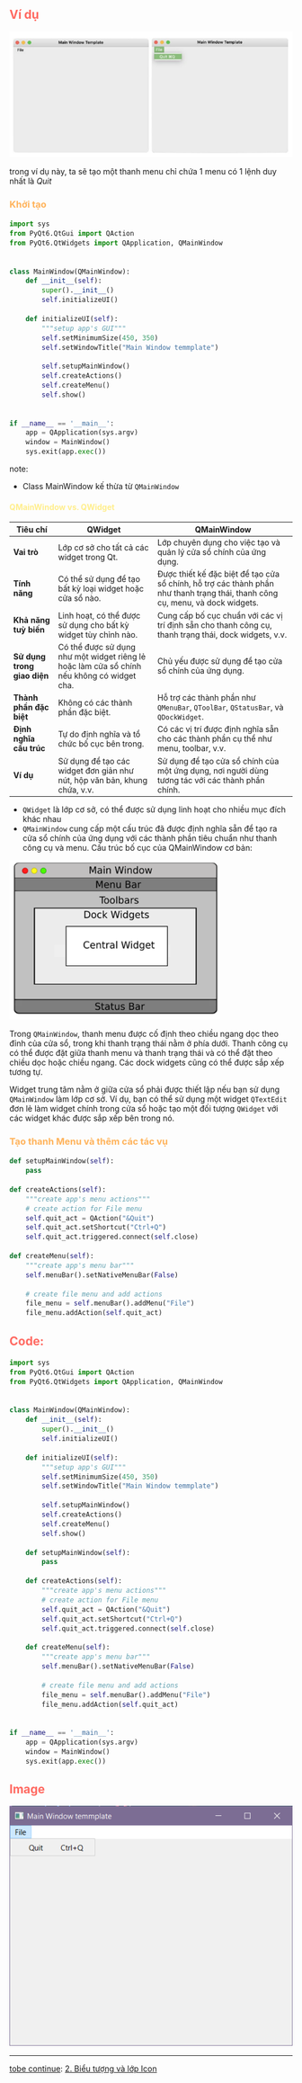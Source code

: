 ## <span style="color:rgb(255, 105, 97)">Ví dụ</span> 
![](https://github.com/sakanaowo/PyQt-and-application/blob/main/Image/Pasted%20image%2020240809170409.png?raw=true#center)

trong ví dụ này, ta sẽ tạo một thanh menu chỉ chứa 1 menu có 1 lệnh duy nhất là _Quit_

### <span style="color:rgb(255, 179, 91)">Khởi tạo</span> 
```python
import sys  
from PyQt6.QtGui import QAction  
from PyQt6.QtWidgets import QApplication, QMainWindow  
  
  
class MainWindow(QMainWindow):  
    def __init__(self):  
        super().__init__()  
        self.initializeUI()
        
    def initializeUI(self):  
	    """setup app's GUI"""  
	    self.setMinimumSize(450, 350)  
	    self.setWindowTitle("Main Window temmplate")  
	  
	    self.setupMainWindow()  
	    self.createActions()  
	    self.createMenu()  
	    self.show()

  
if __name__ == '__main__':  
    app = QApplication(sys.argv)  
    window = MainWindow()  
    sys.exit(app.exec())
```
note: 
- Class MainWindow kế thừa từ `QMainWindow`
#### <span style="color:rgb(255, 238, 140)">QMainWindow vs. QWidget</span> 

| **Tiêu chí**                | **QWidget**                                                                                | **QMainWindow**                                                                                                               |
| --------------------------- | ------------------------------------------------------------------------------------------ | ----------------------------------------------------------------------------------------------------------------------------- |
| **Vai trò**                 | Lớp cơ sở cho tất cả các widget trong Qt.                                                  | Lớp chuyên dụng cho việc tạo và quản lý cửa sổ chính của ứng dụng.                                                            |
| **Tính năng**               | Có thể sử dụng để tạo bất kỳ loại widget hoặc cửa sổ nào.                                  | Được thiết kế đặc biệt để tạo cửa sổ chính, hỗ trợ các thành phần như thanh trạng thái, thanh công cụ, menu, và dock widgets. |
| **Khả năng tuỳ biến**       | Linh hoạt, có thể được sử dụng cho bất kỳ widget tùy chỉnh nào.                            | Cung cấp bố cục chuẩn với các vị trí định sẵn cho thanh công cụ, thanh trạng thái, dock widgets, v.v.                         |
| **Sử dụng trong giao diện** | Có thể được sử dụng như một widget riêng lẻ hoặc làm cửa sổ chính nếu không có widget cha. | Chủ yếu được sử dụng để tạo cửa sổ chính của ứng dụng.                                                                        |
| **Thành phần đặc biệt**     | Không có các thành phần đặc biệt.                                                          | Hỗ trợ các thành phần như `QMenuBar`, `QToolBar`, `QStatusBar`, và `QDockWidget`.                                             |
| **Định nghĩa cấu trúc**     | Tự do định nghĩa và tổ chức bố cục bên trong.                                              | Có các vị trí được định nghĩa sẵn cho các thành phần cụ thể như menu, toolbar, v.v.                                           |
| **Ví dụ**                   | Sử dụng để tạo các widget đơn giản như nút, hộp văn bản, khung chứa, v.v.                  | Sử dụng để tạo cửa sổ chính của một ứng dụng, nơi người dùng tương tác với các thành phần chính.                              |

- `QWidget` là lớp cơ sở, có thể được sử dụng linh hoạt cho nhiều mục đích khác nhau 
- `QMainWindow` cung cấp một cấu trúc đã được định nghĩa sẵn để tạo ra cửa sổ chính của ứng dụng với các thành phần tiêu chuẩn như thanh công cụ và menu.
Cấu trúc bố cục của QMainWindow cơ bản:

![](https://github.com/sakanaowo/PyQt-and-application/blob/main/Image/Pasted%20image%2020240809172257.png?raw=true#center)


Trong `QMainWindow`, thanh menu được cố định theo chiều ngang dọc theo đỉnh của cửa sổ, trong khi thanh trạng thái nằm ở phía dưới. Thanh công cụ có thể được đặt giữa thanh menu và thanh trạng thái và có thể đặt theo chiều dọc hoặc chiều ngang. Các dock widgets cũng có thể được sắp xếp tương tự.

Widget trung tâm nằm ở giữa cửa sổ phải được thiết lập nếu bạn sử dụng `QMainWindow` làm lớp cơ sở. Ví dụ, bạn có thể sử dụng một widget `QTextEdit` đơn lẻ làm widget chính trong cửa sổ hoặc tạo một đối tượng `QWidget` với các widget khác được sắp xếp bên trong nó.

### <span style="color:rgb(255, 179, 91)">Tạo thanh Menu và thêm các tác vụ</span> 
```python
def setupMainWindow(self):  
    pass  
  
def createActions(self):  
    """create app's menu actions"""  
    # create action for File menu  
    self.quit_act = QAction("&Quit")  
    self.quit_act.setShortcut("Ctrl+Q")  
    self.quit_act.triggered.connect(self.close)  
  
def createMenu(self):  
    """create app's menu bar"""  
    self.menuBar().setNativeMenuBar(False)  
  
    # create file menu and add actions  
    file_menu = self.menuBar().addMenu("File")  
    file_menu.addAction(self.quit_act)
```

## <span style="color:rgb(255, 105, 97)">Code:</span> 
```python
import sys  
from PyQt6.QtGui import QAction  
from PyQt6.QtWidgets import QApplication, QMainWindow  
  
  
class MainWindow(QMainWindow):  
    def __init__(self):  
        super().__init__()  
        self.initializeUI()  
  
    def initializeUI(self):  
        """setup app's GUI"""  
        self.setMinimumSize(450, 350)  
        self.setWindowTitle("Main Window temmplate")  
  
        self.setupMainWindow()  
        self.createActions()  
        self.createMenu()  
        self.show()  
  
    def setupMainWindow(self):  
        pass  
  
    def createActions(self):  
        """create app's menu actions"""  
        # create action for File menu  
        self.quit_act = QAction("&Quit")  
        self.quit_act.setShortcut("Ctrl+Q")  
        self.quit_act.triggered.connect(self.close)  
  
    def createMenu(self):  
        """create app's menu bar"""  
        self.menuBar().setNativeMenuBar(False)  
  
        # create file menu and add actions  
        file_menu = self.menuBar().addMenu("File")  
        file_menu.addAction(self.quit_act)  
  
  
if __name__ == '__main__':  
    app = QApplication(sys.argv)  
    window = MainWindow()  
    sys.exit(app.exec())
```

## <span style="color:rgb(255, 105, 97)">Image</span> 
![pic](https://github.com/sakanaowo/PyQt-and-application/blob/main/Image/Pasted%20image%2020240809175341.png?raw=true#center)

---
[tobe continue](obsidian://open?vault=Pyqt%20and%20application&file=Beginning%20PyQt%2FChapter%205%20Menu%2C%20thanh%20c%C3%B4ng%20c%E1%BB%A5%2F2.%20Bi%E1%BB%83u%20t%C6%B0%E1%BB%A3ng%20v%C3%A0%20l%E1%BB%9Bp%20Icon): [2. Biểu tượng và lớp Icon](2.%20Biểu%20tượng%20và%20lớp%20Icon.md)
